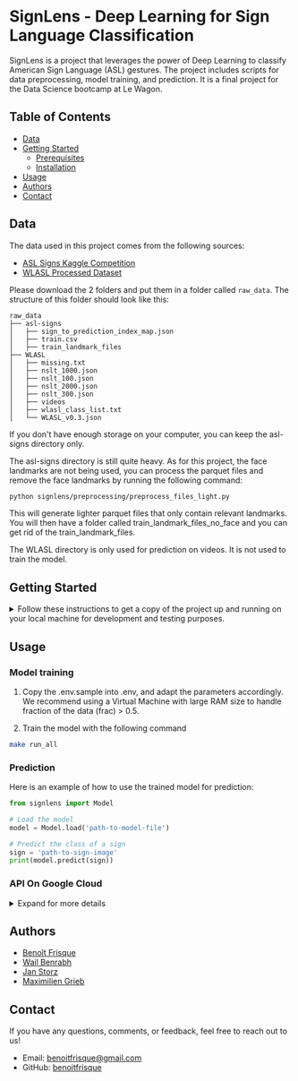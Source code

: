 # SignLens - Deep Learning for Sign Language Classification

SignLens is a project that leverages the power of Deep Learning to classify American Sign Language (ASL) gestures. The project includes scripts for data preprocessing, model training, and prediction. It is a final project for the Data Science bootcamp at Le Wagon.


## Table of Contents
- [Data](#data)
- [Getting Started](#getting-started)
  - [Prerequisites](#prerequisites)
  - [Installation](#installation)
- [Usage](#usage)
- [Authors](#authors)
- [Contact](#contact)


## Data
The data used in this project comes from the following sources:
- [ASL Signs Kaggle Competition](https://www.kaggle.com/competitions/asl-signs)
- [WLASL Processed Dataset](https://www.kaggle.com/datasets/risangbaskoro/wlasl-processed)

Please download the 2 folders and put them in a folder called `raw_data`. The structure of this folder should look like this:
```
raw_data
├── asl-signs
│   ├── sign_to_prediction_index_map.json
│   ├── train.csv
│   ├── train_landmark_files
├── WLASL
│   ├── missing.txt
│   ├── nslt_1000.json
│   ├── nslt_100.json
│   ├── nslt_2000.json
│   ├── nslt_300.json
│   ├── videos
│   ├── wlasl_class_list.txt
│   └── WLASL_v0.3.json
```
If you don't have enough storage on your computer, you can keep the asl-signs directory only.

The asl-signs directory is still quite heavy. As for this project, the face landmarks are not being used, you can process the parquet files and remove the face landmarks by running the following command:
```bash
python signlens/preprocessing/preprocess_files_light.py
```

This will generate lighter parquet files that only contain relevant landmarks. You will then have a folder called train_landmark_files_no_face and you can get rid of the train_landmark_files.

The WLASL directory is only used for prediction on videos. It is not used to train the model.


## Getting Started

<details>
  <summary>Follow these instructions to get a copy of the project up and running on your local machine for development and testing purposes.</summary>


### Prerequisites

- Python 3.7 or later (Python 3.10.6 is recommended)
- TensorFlow
- OpenCV
- Pandas
- Numpy

### Installation

1. Clone the repository to your local machine:

```bash
git clone https://github.com/benoitfrisque/signlens.git
```

2. Navigate into the project directory
```bash
cd signlens
```

3. Create a local environment of Python 3.10.6 with pyenv. This requires you to have pyenv installed.
```bash
make create_virtual_env
```

4. Install the required Python libraries:
```bash
make install_requirements_dev
```

This will install all the libraries from requirements.txt and requirements_dev.txt.
</details>

## Usage

### Model training

1. Copy the .env.sample into .env, and adapt the parameters accordingly. We recommend using a Virtual Machine with large RAM size to handle fraction of the data (frac) > 0.5.

2. Train the model with the following command
```bash
make run_all
```


### Prediction
Here is an example of how to use the trained model for prediction:

```python
from signlens import Model

# Load the model
model = Model.load('path-to-model-file')

# Predict the class of a sign
sign = 'path-to-sign-image'
print(model.predict(sign))
```

### API On Google Cloud
<details>
  <summary>Expand for more details</summary>

#### Prerequisites:
1. **Google Cloud Platform Account**: You need an active Google Cloud Platform (GCP) account.
2. **Docker**: Ensure Docker is installed on your local machine for building containerized applications.
3. **Google Cloud SDK**: Install the Google Cloud SDK to interact with GCP services via the command line.
4. **Google Cloud Project**: Create a new or select an existing Google Cloud project where you'll deploy the API.
5. **Billing Enabled**: Ensure billing is enabled for your Google Cloud project.

#### Dependencies:
1. **FastAPI**: Install the FastAPI library, a modern, fast (high-performance), web framework for building APIs with Python 3.6+.
2. **uvicorn**: Install uvicorn, an ASGI server implementation.
3. **Dockerfile**: Create a Dockerfile for containerizing the API application.
4. **Google Cloud Build**: Enable Google Cloud Build for automating builds and deployments.

#### Steps for Deployment:

1. **Test the API Locally**:
   - Run the API locally using FastAPI and verify that it works as expected.
```bash
make run_api
```

2. **Build Docker Image Locally**:
```bash
make build_docker
```

3. **Test Docker Image Locally**:
   - Run the Docker container locally to ensure it behaves correctly. Upload a Json file of preprocessed landmarks and checks thatthe prediction is correct.7

4. **Build Production Docker Image**
    - If it worked correctly, build the production image:
```bash
make build_docker_prod
```

5. **Push Image to Google Artifact Registry**
    - To deploy it on Google Cloud, copy `.env.sample.yaml` and rename it `.env.yaml`.
    - Adapt your Google region, project_ID ect in `.env.yaml` and `.env`.
    - Run the following command to push the prod image:
```bash
make google_push
```

6. **Deploy API to Google Cloud Run**:
   - Deploy the Docker image from GAR to Google Cloud Run using the gcloud command-line tool.
```bash
make google_deploy
```

7. **Verify Deployment**:
   - Verify that the API is successfully deployed and accessible via the provided URL.

8. **Configure Domain (Optional)**:
    - If needed, configure a custom domain for your API endpoint.

9. **Monitor and Maintain**:
    - Monitor the deployed API for performance, errors, and usage.
    - Regularly update and maintain the API as needed.

</details>

## Authors

- [Benoît Frisque](https://github.com/benoitfrisque)
- [Wail Benrabh](https://github.com/WailBen97)
- [Jan Storz](https://github.com/janstorz)
- [Maximilien Grieb](https://github.com/MaxGrieb)

## Contact

If you have any questions, comments, or feedback, feel free to reach out to us!

- Email: benoitfrisque@gmail.com
- GitHub: [benoitfrisque](https://github.com/benoitfrisque)

